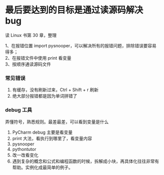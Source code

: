 
# 最后要达到的目标是通过读源码解决 bug  

读 Linux 书第 30 章，整理  

1、在报错位置 import pysnooper，可以解决所有的报错问题，排除错误要容易得多；  
2、在报错文件中使用 print 看变量  
3、按顺序通读源码文件  


### 常见错误  
1. 有缓存，没有刷新过来，Ctrl + Shift + r 刷新  
2. 绝大部分报错都是因为单词拼错了  



### debug 工具
弄懂符号，熟悉规则。最差最差，可以看到变量是什么  
1. PyCharm debug 主要是看变量
2. print 大法，看执行到哪里了，看变量内容  
3. pysnooper
4. pythontutor
5. 改一改看变化
6. 遇到复杂的概念和公式和编程函数的时候，拆解成小块，再具体化往往非常有帮助。实例化成最简单的例子。

